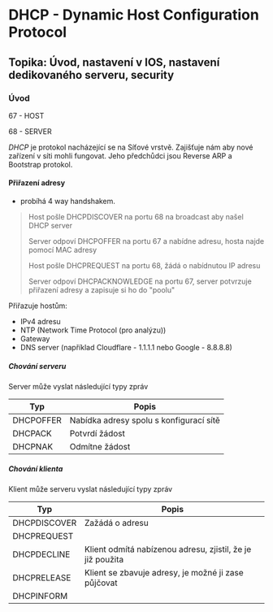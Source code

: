# DHCP - Dynamic Host Configuration Protocol

## Topika: Úvod, nastavení v IOS, nastavení dedikovaného serveru, security

### Úvod

67 - HOST

68 - SERVER

*DHCP* je protokol nacházející se na Síťové vrstvě. Zajišťuje nám aby nové zařízení v síti mohli fungovat. Jeho předchůdci jsou Reverse ARP a Bootstrap protokol. 

#### Přiřazení adresy
- probíhá 4 way handshakem.

> Host pošle DHCPDISCOVER na portu 68 na broadcast aby našel DHCP server
> 
> Server odpoví DHCPOFFER na portu 67 a nabídne adresu, hosta najde pomocí MAC adresy
> 
> Host pošle DHCPREQUEST na portu 68, žádá o nabídnutou IP adresu
> 
> Server odpoví DHCPACKNOWLEDGE na portu 67, server potvrzuje přiřazení adresy a zapisuje si ho do "poolu"

Přiřazuje hostům:
- IPv4 adresu
- NTP (Network Time Protocol (pro analýzu))
- Gateway
- DNS server (například Cloudflare - 1.1.1.1 nebo Google - 8.8.8.8)

##### Chování serveru

Server může vyslat následující typy zpráv

|Typ|Popis
|---|---|
|DHCPOFFER|Nabídka adresy spolu s konfigurací sítě|
|DHCPACK|Potvrdí žádost|
|DHCPNAK|Odmítne žádost|

##### Chování klienta

Klient může serveru vyslat následující typy zpráv

|Typ|Popis
|---|---|
|DHCPDISCOVER|Zažádá o adresu|
|DHCPREQUEST|
|DHCPDECLINE|Klient odmítá nabízenou adresu, zjistil, že je již použita|
|DHCPRELEASE|Klient se zbavuje adresy, je možné ji zase půjčovat|
|DHCPINFORM|
